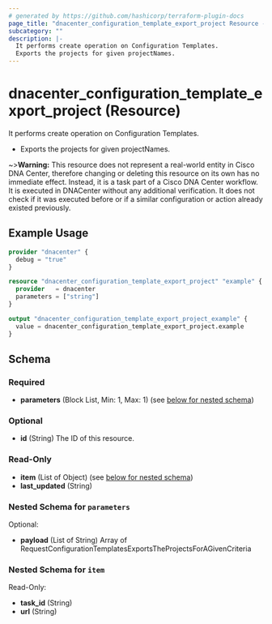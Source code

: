 ```yaml
---
# generated by https://github.com/hashicorp/terraform-plugin-docs
page_title: "dnacenter_configuration_template_export_project Resource - terraform-provider-dnacenter"
subcategory: ""
description: |-
  It performs create operation on Configuration Templates.
  Exports the projects for given projectNames.
---
```


# dnacenter_configuration_template_export_project (Resource)

It performs create operation on Configuration Templates.

- Exports the projects for given projectNames.

~>**Warning:**
This resource does not represent a real-world entity in Cisco DNA Center, therefore changing or deleting this resource on its own has no immediate effect.
Instead, it is a task part of a Cisco DNA Center workflow. It is executed in DNACenter without any additional verification. It does not check if it was executed before or if a similar configuration or action already existed previously.

## Example Usage

```terraform
provider "dnacenter" {
  debug = "true"
}

resource "dnacenter_configuration_template_export_project" "example" {
  provider   = dnacenter
  parameters = ["string"]
}

output "dnacenter_configuration_template_export_project_example" {
  value = dnacenter_configuration_template_export_project.example
}
```

<!-- schema generated by tfplugindocs -->
## Schema

### Required

- **parameters** (Block List, Min: 1, Max: 1) (see [below for nested schema](#nestedblock--parameters))

### Optional

- **id** (String) The ID of this resource.

### Read-Only

- **item** (List of Object) (see [below for nested schema](#nestedatt--item))
- **last_updated** (String)

<a id="nestedblock--parameters"></a>
### Nested Schema for `parameters`

Optional:

- **payload** (List of String) Array of RequestConfigurationTemplatesExportsTheProjectsForAGivenCriteria


<a id="nestedatt--item"></a>
### Nested Schema for `item`

Read-Only:

- **task_id** (String)
- **url** (String)



